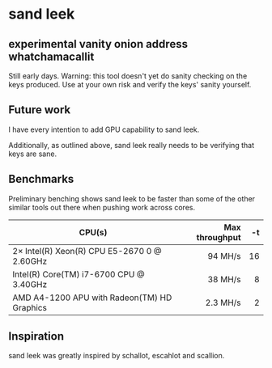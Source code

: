 # sand leek
## experimental vanity onion address whatchamacallit

Still early days.
Warning: this tool doesn't yet do sanity checking on the keys produced.
Use at your own risk and verify the keys' sanity yourself.

## Future work
I have every intention to add GPU capability to sand leek.

Additionally, as outlined above, sand leek really needs to be verifying
that keys are sane.

## Benchmarks
Preliminary benching shows sand leek to be faster than some of the other
similar tools out there when pushing work across cores.

| CPU(s)                                      | Max throughput | -t |
|---------------------------------------------|---------------:|---:|
| 2× Intel(R) Xeon(R) CPU E5-2670 0 @ 2.60GHz |        94 MH/s | 16 |
| Intel(R) Core(TM) i7-6700 CPU @ 3.40GHz     |        38 MH/s |  8 |
| AMD A4-1200 APU with Radeon(TM) HD Graphics |       2.3 MH/s |  2 |

## Inspiration
sand leek was greatly inspired by schallot, escahlot and scallion.

